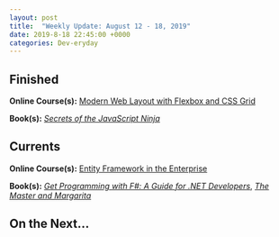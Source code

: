 ```yaml
---
layout: post
title:  "Weekly Update: August 12 - 18, 2019"
date: 2019-8-18 22:45:00 +0000
categories: Dev-eryday
---
```




## Finished

**Online Course(s):** [Modern Web Layout with Flexbox and CSS Grid][mwl]

**Book(s):** *[Secrets of the JavaScript Ninja][sjn]*

## Currents

**Online Course(s):** [Entity Framework in the Enterprise][efe]

**Book(s):** *[Get Programming with F#: A Guide for .NET Developers][fs]*, *[The Master and Margarita][mam]*

## On the Next...


[sjn]: https://www.amazon.com/Secrets-JavaScript-Ninja-John-Resig/dp/1617292850/
[moon]: https://www.amazon.com/Moonwalking-Einstein-Science-Remembering-Everything-ebook/dp/B004H4XI5O/
[mwl]: https://app.pluralsight.com/library/courses/modern-web-layout-flexbox-css-grid/table-of-contents
[tc]: https://tailwindcss.com/
[four]: https://www.amazon.com/Four-Hidden-Amazon-Facebook-Google-ebook/dp/B06WP982HX/
[tnc]: https://app.pluralsight.com/library/courses/visual-studio-testing-dotnet-code/table-of-contents
[tah]: https://www.amazon.com/Algebra-Happiness-Pursuit-Success-Meaning/dp/0593084195
[hs]: https://www.amazon.com/Get-Some-Headspace-Mindfulness-Minutes-ebook/dp/B006ZL1KAW/
[smh]: https://app.pluralsight.com/library/courses/semantic-html/table-of-contents
[fsl]: https://fs.blog/mental-models/
[aim]: https://app.pluralsight.com/library/courses/microsoft-azure-ai-models-developing/table-of-contents
[st]: https://www.amazon.com/Super-Thinking-Book-Mental-Models-ebook/dp/B07P8J83WR/
[bi]: https://www.amazon.com/BIG-IDEAS-UNLEASH-CREATIVE-MOMENTS-ebook/dp/B07K2GZMN1/
[mam]: https://www.amazon.com/MASTER-MARGARITA-50th-Anniversary-Penguin-Classics-ebook/dp/B01DJZWALO/
[csec]: https://app.pluralsight.com/library/courses/asp-dot-net-core-security-understanding/table-of-contents
[eftest]: https://app.pluralsight.com/library/courses/ef-core-testing/table-of-contents
[mfn]: https://www.amazon.com/Mind-Numbers-Science-Flunked-Algebra-ebook/dp/B00G3L19ZU/
[core]: https://app.pluralsight.com/library/courses/understanding-aspdotnet-core-2x/table-of-contents
[po]: https://www.amazon.com/dp/B005TKC2CA
[doc]: https://app.pluralsight.com/library/courses/aspdotnet-core-api-openapi-swagger/table-of-contents
[pop]: https://www.amazon.com/Programming-Purpose-Essays-Software-Design/dp/0137213743/
[di]: https://app.pluralsight.com/library/courses/aspdotnet-core-dependency-injection/table-of-contents
[fs]: https://www.amazon.com/Get-Programming-guide-NET-developers/dp/1617293997/
[depn]: https://app.pluralsight.com/library/courses/using-dependency-injection-on-ramp/table-of-contents
[dip]: https://www.amazon.com/Dependency-Injection-Principles-Practices-Patterns/dp/161729473X/
[api]: https://app.pluralsight.com/library/courses/aspnet-web-api-building/table-of-contents
[dim]: https://www.manning.com/books/dependency-injection-principles-practices-patterns
[cid]: https://www.manning.com/books/c-sharp-in-depth-fourth-edition
[sol]: https://app.pluralsight.com/library/courses/csharp-solid-principles/table-of-contents
[fyw]: https://www.amazon.com/Find-Your-Why-Practical-Discovering/dp/0143111728/
[atdt]: https://thoughtcatalog.com/ryan-holiday/2014/09/alive-time-vs-dead-time/
[rf]: https://app.pluralsight.com/library/courses/resharper-fundamentals/table-of-contents
[sj]: https://www.amazon.com/Steve-Jobs-Walter-Isaacson/dp/1451648537
[dock]: https://app.pluralsight.com/library/courses/docker-images-containers-aspdotnet-core/table-of-contents
[tdc]: https://www.amazon.com/Trillion-Dollar-Coach-Leadership-Playbook-ebook/dp/B076ZHG3H3/
[iis]: https://app.pluralsight.com/library/courses/creating-configuring-new-websites-iis/table-of-contents
[urh]: https://app.pluralsight.com/library/courses/using-react-hooks/table-of-contents
[tcc]: https://www.amazon.com/Culture-Code-Secrets-Highly-Successful-ebook/dp/B01MSY1Y6Z/
[bsr]: https://app.pluralsight.com/library/courses/building-server-side-rendered-react-apps-beginners/table-of-contents
[tdp]: https://app.pluralsight.com/library/courses/tactical-design-patternsdot-net/table-of-contents
[tes]: https://tesla2024.com
[life]: https://www.amazon.com/Life-3-0-Being-Artificial-Intelligence-ebook/dp/B06WGNPM7V/
[son]: https://app.pluralsight.com/library/courses/state-of-dotnet-executive-briefing/table-of-contents
[wilco]: https://www.amazon.com/Lets-Can-Get-Back-Discording-ebook/dp/B07BPP1T72/
[hta]: https://www.amazon.com/Hard-Thing-About-Things-Building-ebook/dp/B00DQ845EA/
[cid]: https://www.amazon.com/C-Depth-Jon-Skeet/dp/1617294535/
[wtc]: https://app.pluralsight.com/library/courses/writing-testable-code/table-of-contents
[gtw]: https://www.amazon.com/Ghost-Wires-Adventures-Worlds-Wanted-ebook/dp/B0047Y0F0K/
[iden]: https://app.pluralsight.com/library/courses/asp-dot-net-identity-fundamentals/table-of-contents
[lhl]: https://www.coursera.org/learn/learning-how-to-learn
[mas]: https://app.pluralsight.com/library/courses/visual-studio-azure-migrating-applications-services/table-of-contents
[dvbp]: https://app.pluralsight.com/library/courses/data-visualization-best-practices/table-of-contents
[efe]: https://app.pluralsight.com/library/courses/entity-framework-enterprise-update/table-of-contents